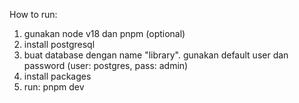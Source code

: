 How to run:

1. gunakan node v18 dan pnpm (optional)
2. install postgresql
3. buat database dengan name "library". gunakan default user dan password (user: postgres, pass: admin)
4. install packages
5. run: pnpm dev
